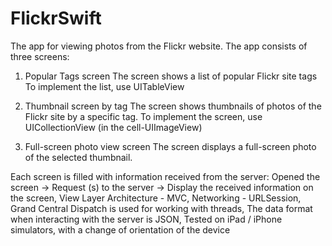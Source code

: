# FlickrSwift

The app for viewing photos from the Flickr website.
The app consists of three screens:

1. Popular Tags screen
The screen shows a list of popular Flickr site tags
To implement the list, use UITableView

2. Thumbnail screen by tag
The screen shows thumbnails of photos of the Flickr site by a specific tag. To implement the screen, use UICollectionView (in the cell-UIImageView)

3. Full-screen photo view screen
The screen displays a full-screen photo of the selected thumbnail.

Each screen is filled with information received from the server:
Opened the screen -> Request (s) to the server -> Display the received information on the screen,
View Layer Architecture - MVC,
Networking - URLSession,
Grand Central Dispatch is used for working with threads,
The data format when interacting with the server is JSON,
Tested on iPad / iPhone simulators, with a change of orientation of the device
